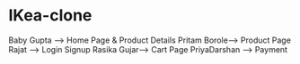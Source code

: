# IKea-clone
Baby Gupta --> Home Page & Product Details
Pritam Borole--> Product Page 
Rajat --> Login Signup
Rasika Gujar--> Cart Page
PriyaDarshan --> Payment
